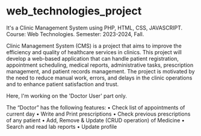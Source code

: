 # web_technologies_project
It's a Clinic Management System using PHP, HTML, CSS, JAVASCRIPT. Course: Web Technologies. Semester: 2023-2024, Fall.

Clinic Management System (CMS) is a project that aims to improve the efficiency and quality of healthcare services in clinics. This project will develop a web-based application that can handle patient registration, appointment scheduling, medical reports, administrative tasks, prescription management, and patient records management. The project is motivated by the need to reduce manual work, errors, and delays in the clinic operations and to enhance patient satisfaction and trust.

Here, I'm working on the 'Doctor User' part only.

The “Doctor” has the following features:
• Check list of appointments of current day
• Write and Print prescriptions
• Check previous prescriptions of any patient
• Add, Remove & Update (CRUD operation) of Medicine
• Search and read lab reports
• Update profile
